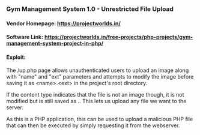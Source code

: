 ### Gym Management System 1.0 - Unrestricted File Upload

#### Vendor Homepage: https://projectworlds.in/
#### Software Link: https://projectworlds.in/free-projects/php-projects/gym-management-system-project-in-php/

#### Exploit:

The /up.php page allows unauthenticated users to upload an image along with "name" and "ext" parameters and attempts to modify the image before saving it as \<name\>.\<ext\> in the project's root directory.

If the content type indicates that the file is not an image though, it is not modified but is still saved as <name>.<ext>. This lets us upload any file we want to the server.

As this is a PHP application, this can be used to upload a malicious PHP file that can then be executed by simply requesting it from the webserver. 
